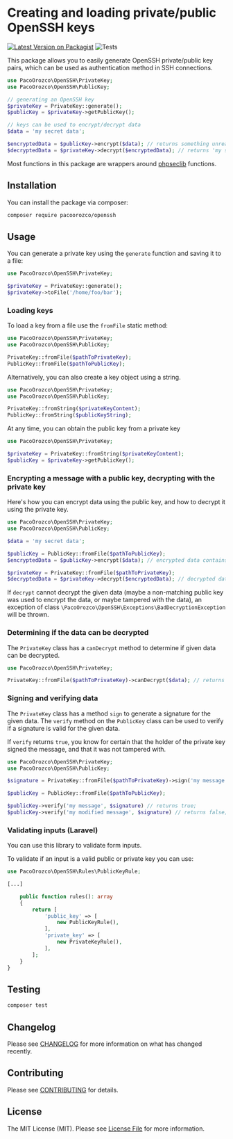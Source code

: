 # Creating and loading private/public OpenSSH keys

[![Latest Version on Packagist](https://img.shields.io/packagist/v/pacoorozco/openssh.svg?style=flat-square)](https://packagist.org/packages/spatie/crypto)
![Tests](https://github.com/pacoorozco/openssh/workflows/Tests/badge.svg)


This package allows you to easily generate OpenSSH private/public key pairs, which can be used as authentication method in SSH connections.

```php
use PacoOrozco\OpenSSH\PrivateKey;
use PacoOrozco\OpenSSH\PublicKey;

// generating an OpenSSH key
$privateKey = PrivateKey::generate();
$publicKey = $privateKey->getPublicKey();

// keys can be used to encrypt/decrypt data
$data = 'my secret data';

$encryptedData = $publicKey->encrypt($data); // returns something unreadable
$decryptedData = $privateKey->decrypt($encryptedData); // returns 'my secret data'
```

Most functions in this package are wrappers around [phpseclib](https://phpseclib.com) functions.

## Installation

You can install the package via composer:

```bash
composer require pacoorozco/openssh
```

## Usage

You can generate a private key using the `generate` function and saving it to a file:

```php
use PacoOrozco\OpenSSH\PrivateKey;

$privateKey = PrivateKey::generate();
$privateKey->toFile('/home/foo/bar');
```

### Loading keys

To load a key from a file use the `fromFile` static method:

```php
use PacoOrozco\OpenSSH\PrivateKey;
use PacoOrozco\OpenSSH\PublicKey;

PrivateKey::fromFile($pathToPrivateKey);
PublicKey::fromFile($pathToPublicKey);
```

Alternatively, you can also create a key object using a string.

```php
use PacoOrozco\OpenSSH\PrivateKey;
use PacoOrozco\OpenSSH\PublicKey;

PrivateKey::fromString($privateKeyContent);
PublicKey::fromString($publicKeyString);
```

At any time, you can obtain the public key from a private key

```php
use PacoOrozco\OpenSSH\PrivateKey;

$privateKey = PrivateKey::fromString($privateKeyContent);
$publicKey = $privateKey->getPublicKey();
```

### Encrypting a message with a public key, decrypting with the private key

Here's how you can encrypt data using the public key, and how to decrypt it using the private key.

```php
use PacoOrozco\OpenSSH\PrivateKey;
use PacoOrozco\OpenSSH\PublicKey;

$data = 'my secret data';

$publicKey = PublicKey::fromFile($pathToPublicKey);
$encryptedData = $publicKey->encrypt($data); // encrypted data contains something unreadable

$privateKey = PrivateKey::fromFile($pathToPrivateKey);
$decryptedData = $privateKey->decrypt($encryptedData); // decrypted data contains 'my secret data'
```

If `decrypt` cannot decrypt the given data (maybe a non-matching public key was used to encrypt the data, or maybe tampered with the data), an exception of class `\PacoOrozco\OpenSSH\Exceptions\BadDecryptionException` will be thrown.

### Determining if the data can be decrypted

The `PrivateKey` class has a `canDecrypt` method to determine if given data can be decrypted.

```php
use PacoOrozco\OpenSSH\PrivateKey;

PrivateKey::fromFile($pathToPrivateKey)->canDecrypt($data); // returns a boolean;
```

### Signing and verifying data

The `PrivateKey` class has a method `sign` to generate a signature for the given data. The `verify` method on the `PublicKey` class can be used to verify if a signature is valid for the given data.

If `verify` returns `true`, you know for certain that the holder of the private key signed the message, and that it was not tampered with.

```php
use PacoOrozco\OpenSSH\PrivateKey;
use PacoOrozco\OpenSSH\PublicKey;

$signature = PrivateKey::fromFile($pathToPrivateKey)->sign('my message'); // returns a string

$publicKey = PublicKey::fromFile($pathToPublicKey);

$publicKey->verify('my message', $signature) // returns true;
$publicKey->verify('my modified message', $signature) // returns false;
```

### Validating inputs (Laravel)

You can use this library to validate form inputs. 

To validate if an input is a valid public or private key you can use:
```php
use PacoOrozco\OpenSSH\Rules\PublicKeyRule;

[...]

    public function rules(): array
    {
        return [
            'public_key' => [
                new PublicKeyRule(),
            ],
            'private_key' => [
                new PrivateKeyRule(),
            ],
        ];
    }
}
```

## Testing

``` bash
composer test
```

## Changelog

Please see [CHANGELOG](CHANGELOG.md) for more information on what has changed recently.

## Contributing

Please see [CONTRIBUTING](CONTRIBUTING.md) for details.

## License

The MIT License (MIT). Please see [License File](LICENSE.md) for more information.
